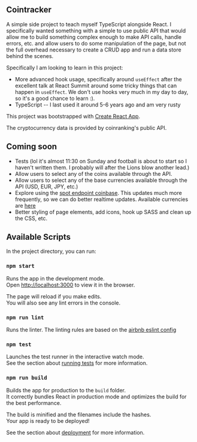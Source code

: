 ## Cointracker 

A simple side project to teach myself TypeScript alongside React. I specifically wanted something with a simple to use public API that would allow me to build something complex enough to make API calls, handle errors, etc. and allow users to do some manipulation of the page, but not the full overhead necessary to create a CRUD app and run a data store behind the scenes.

Specifically I am looking to learn in this project:
  - More advanced hook usage, specifically around `useEffect` after the excellent talk at React Summit around some tricky things that can happen in `useEffect`. We don't use hooks very much in my day to day, so it's a good chance to learn :).
  - TypeScript -- I last used it around 5-6 years ago and am very rusty

This project was bootstrapped with [Create React App](https://github.com/facebook/create-react-app).

The cryptocurrency data is provided by coinranking's public API.

## Coming soon
* Tests (lol it's almost 11:30 on Sunday and football is about to start so I haven't written them. I probably will after the Lions blow another lead.)
* Allow users to select any of the coins available through the API.
* Allow users to select any of the base currencies available through the API (USD, EUR, JPY, etc.)
* Explore using the [spot endpoint coinbase](https://developers.coinbase.com/api/v2#get-spot-price). This updates much more frequently, so we can do better realtime updates. Available currencies are [here](https://help.coinbase.com/en/coinbase/getting-started/general-crypto-education/supported-cryptocurrencies)
* Better styling of page elements, add icons, hook up SASS and clean up the CSS, etc.

## Available Scripts

In the project directory, you can run:

### `npm start`

Runs the app in the development mode.<br />
Open [http://localhost:3000](http://localhost:3000) to view it in the browser.

The page will reload if you make edits.<br />
You will also see any lint errors in the console.

### `npm run lint`

Runs the linter. The linting rules are based on the [airbnb eslint config](https://github.com/airbnb/javascript/tree/master/packages/eslint-config-airbnb)

### `npm test`

Launches the test runner in the interactive watch mode.<br />
See the section about [running tests](https://facebook.github.io/create-react-app/docs/running-tests) for more information.

### `npm run build`

Builds the app for production to the `build` folder.<br />
It correctly bundles React in production mode and optimizes the build for the best performance.

The build is minified and the filenames include the hashes.<br />
Your app is ready to be deployed!

See the section about [deployment](https://facebook.github.io/create-react-app/docs/deployment) for more information.
